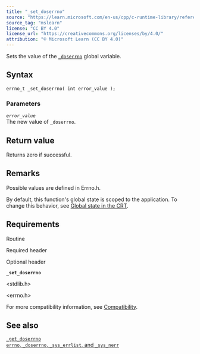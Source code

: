 ```yaml
---
title: "_set_doserrno"
source: "https://learn.microsoft.com/en-us/cpp/c-runtime-library/reference/set-doserrno?view=msvc-170"
source_tag: "mslearn"
license: "CC BY 4.0"
license_url: "https://creativecommons.org/licenses/by/4.0/"
attribution: "© Microsoft Learn (CC BY 4.0)"
---
```

Sets the value of the [`_doserrno`](https://learn.microsoft.com/en-us/cpp/c-runtime-library/errno-doserrno-sys-errlist-and-sys-nerr?view=msvc-170) global variable.

## Syntax

```
errno_t _set_doserrno( int error_value );
```

### Parameters

_`error_value`_  
The new value of `_doserrno`.

## Return value

Returns zero if successful.

## Remarks

Possible values are defined in Errno.h.

By default, this function's global state is scoped to the application. To change this behavior, see [Global state in the CRT](https://learn.microsoft.com/en-us/cpp/c-runtime-library/global-state?view=msvc-170).

## Requirements

Routine

Required header

Optional header

**`_set_doserrno`**

<stdlib.h>

<errno.h>

For more compatibility information, see [Compatibility](https://learn.microsoft.com/en-us/cpp/c-runtime-library/compatibility?view=msvc-170).

## See also

[`_get_doserrno`](https://learn.microsoft.com/en-us/cpp/c-runtime-library/reference/get-doserrno?view=msvc-170)  
[`errno`, `_doserrno`, `_sys_errlist`, and `_sys_nerr`](https://learn.microsoft.com/en-us/cpp/c-runtime-library/errno-doserrno-sys-errlist-and-sys-nerr?view=msvc-170)